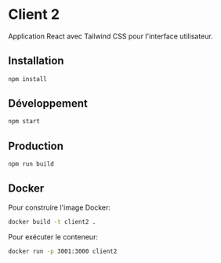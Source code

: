 # Client 2

Application React avec Tailwind CSS pour l'interface utilisateur.

## Installation

```bash
npm install
```

## Développement

```bash
npm start
```

## Production

```bash
npm run build
```

## Docker

Pour construire l'image Docker:

```bash
docker build -t client2 .
```

Pour exécuter le conteneur:

```bash
docker run -p 3001:3000 client2
```
